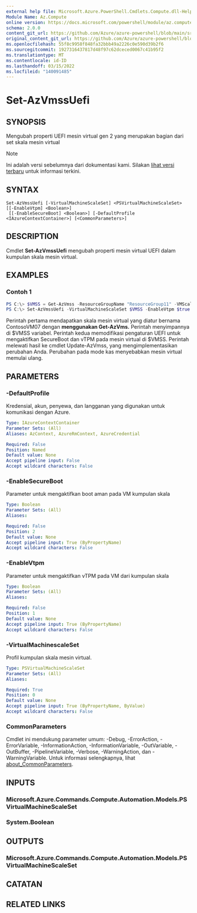 ```yaml
---
external help file: Microsoft.Azure.PowerShell.Cmdlets.Compute.dll-Help.xml
Module Name: Az.Compute
online version: https://docs.microsoft.com/powershell/module/az.compute/set-azvmssuefi
schema: 2.0.0
content_git_url: https://github.com/Azure/azure-powershell/blob/main/src/Compute/Compute/help/Set-AzVmssUefi.md
original_content_git_url: https://github.com/Azure/azure-powershell/blob/main/src/Compute/Compute/help/Set-AzVmssUefi.md
ms.openlocfilehash: 55f8c9958f848fa32bbb49a2226c0e590d39b2f6
ms.sourcegitcommit: 1927316437817d48f97c62dceced0067c41b95f2
ms.translationtype: MT
ms.contentlocale: id-ID
ms.lasthandoff: 03/15/2022
ms.locfileid: "140091485"
---
```

# Set-AzVmssUefi

## SYNOPSIS
Mengubah properti UEFI mesin virtual gen 2 yang merupakan bagian dari set skala mesin virtual

> [!NOTE]
>Ini adalah versi sebelumnya dari dokumentasi kami. Silakan [lihat versi terbaru](/powershell/module/az.compute/set-azvmssuefi) untuk informasi terkini.

## SYNTAX

```
Set-AzVmssUefi [-VirtualMachineScaleSet] <PSVirtualMachineScaleSet> [[-EnableVtpm] <Boolean>]
 [[-EnableSecureBoot] <Boolean>] [-DefaultProfile <IAzureContextContainer>] [<CommonParameters>]
```

## DESCRIPTION
Cmdlet **Set-AzVmssUefi** mengubah properti mesin virtual UEFI dalam kumpulan skala mesin virtual. 

## EXAMPLES

### Contoh 1
```powershell
PS C:\> $VMSS = Get-AzVmss -ResourceGroupName "ResourceGroup11" -VMScaleSetName "ContosoVM07"
PS C:\> Set-AzVmssUefi -VirtualMachineScaleSet $VMSS -EnableVtpm $true -EnableSecureBoot $true
```

Perintah pertama mendapatkan skala mesin virtual yang diatur bernama ContosoVM07 dengan **menggunakan Get-AzVms.**
Perintah menyimpannya di $VMSS variabel.
Perintah kedua memodifikasi pengaturan UEFI untuk mengaktifkan SecureBoot dan vTPM pada mesin virtual di $VMSS.
Perintah melewati hasil ke cmdlet Update-AzVmss, yang mengimplementasikan perubahan Anda.
Perubahan pada mode kas menyebabkan mesin virtual memulai ulang.

## PARAMETERS

### -DefaultProfile
Kredensial, akun, penyewa, dan langganan yang digunakan untuk komunikasi dengan Azure.

```yaml
Type: IAzureContextContainer
Parameter Sets: (All)
Aliases: AzContext, AzureRmContext, AzureCredential

Required: False
Position: Named
Default value: None
Accept pipeline input: False
Accept wildcard characters: False
```

### -EnableSecureBoot
Parameter untuk mengaktifkan boot aman pada VM kumpulan skala

```yaml
Type: Boolean
Parameter Sets: (All)
Aliases:

Required: False
Position: 2
Default value: None
Accept pipeline input: True (ByPropertyName)
Accept wildcard characters: False
```

### -EnableVtpm
Parameter untuk mengaktifkan vTPM pada VM dari kumpulan skala

```yaml
Type: Boolean
Parameter Sets: (All)
Aliases:

Required: False
Position: 1
Default value: None
Accept pipeline input: True (ByPropertyName)
Accept wildcard characters: False
```

### -VirtualMachinescaleSet
Profil kumpulan skala mesin virtual.

```yaml
Type: PSVirtualMachineScaleSet
Parameter Sets: (All)
Aliases:

Required: True
Position: 0
Default value: None
Accept pipeline input: True (ByPropertyName, ByValue)
Accept wildcard characters: False
```

### CommonParameters
Cmdlet ini mendukung parameter umum: -Debug, -ErrorAction, -ErrorVariable, -InformationAction, -InformationVariable, -OutVariable, -OutBuffer, -PipelineVariable, -Verbose, -WarningAction, dan -WarningVariable. Untuk informasi selengkapnya, lihat [about_CommonParameters](http://go.microsoft.com/fwlink/?LinkID=113216).

## INPUTS

### Microsoft.Azure.Commands.Compute.Automation.Models.PSVirtualMachineScaleSet

### System.Boolean

## OUTPUTS

### Microsoft.Azure.Commands.Compute.Automation.Models.PSVirtualMachineScaleSet

## CATATAN

## RELATED LINKS
